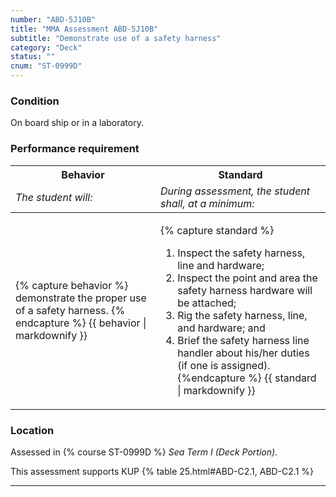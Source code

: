 ```yaml
---
number: "ABD-5J10B"
title: "MMA Assessment ABD-5J10B"
subtitle: "Demonstrate use of a safety harness"
category: "Deck"
status: ""
cnum: "ST-0999D"
---
```

### Condition

On board ship or in a laboratory.

### Performance requirement 

<table width='100%' class='Guidelines'>
 <thead>
 <tr>
     <th class='thirty'>Behavior</th>
     <th class='seventy'>Standard</th>
 </tr>
 <tr>
     <td><em>The student will:</em></td>
     <td><em>During assessment, the student shall, at a minimum:</em></td>
 </tr>
 </thead>
 <tbody>
 

<tr><td>

{% capture behavior %}
demonstrate the proper use of a safety harness.
{% endcapture %}
{{ behavior | markdownify }}

</td><td>

{% capture standard %}
1. Inspect the safety harness, line and hardware;
2. Inspect the point and area the safety harness hardware will be attached;
3. Rig the safety harness, line, and hardware; and
4. Brief the safety harness line handler about his/her duties (if one is assigned). 
{%endcapture %}
{{ standard | markdownify }}

</td></tr>



 </tbody>
 </table>

### Location

Assessed in  {% course  ST-0999D %}  *Sea Term I (Deck Portion)*.

This assessment supports KUP {% table 25.html#ABD-C2.1, ABD-C2.1 %}

***

